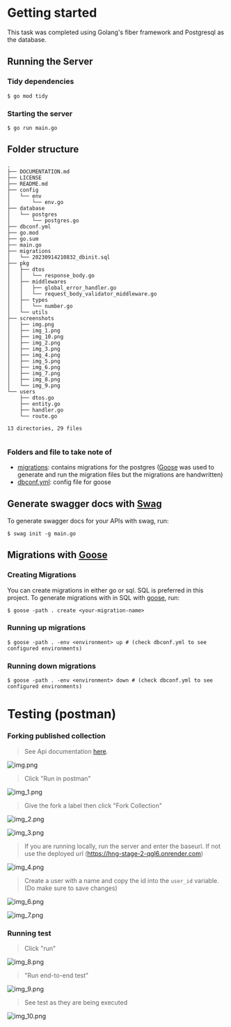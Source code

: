 # Getting started

This task was completed using Golang's fiber framework and Postgresql as the database.

## Running the Server

### Tidy dependencies

```shell
$ go mod tidy
```

### Starting the server

```shell
$ go run main.go
```

## Folder structure
```shell
.
├── DOCUMENTATION.md
├── LICENSE
├── README.md
├── config
│   └── env
│       └── env.go
├── database
│   └── postgres
│       └── postgres.go
├── dbconf.yml
├── go.mod
├── go.sum
├── main.go
├── migrations
│   └── 20230914210832_dbinit.sql
├── pkg
│   ├── dtos
│   │   └── response_body.go
│   ├── middlewares
│   │   ├── global_error_handler.go
│   │   └── request_body_validator_middleware.go
│   ├── types
│   │   └── number.go
│   └── utils
├── screenshots
│   ├── img.png
│   ├── img_1.png
│   ├── img_10.png
│   ├── img_2.png
│   ├── img_3.png
│   ├── img_4.png
│   ├── img_5.png
│   ├── img_6.png
│   ├── img_7.png
│   ├── img_8.png
│   └── img_9.png
└── users
    ├── dtos.go
    ├── entity.go
    ├── handler.go
    └── route.go

13 directories, 29 files


```

### Folders and file to take note of

- [migrations](./migrations): contains migrations for the postgres ([Goose](https://bitbucket.org/liamstask/goose/src/master) was used to generate and run the migration files but the migrations are handwritten)
- [dbconf.yml](./dbconf.yml): config file for goose

## Generate swagger docs with [Swag](https://github.com/swaggo/swag)

To generate swagger docs for your APIs with swag, run:

```shell
$ swag init -g main.go
```

## Migrations with [Goose](https://bitbucket.org/liamstask/goose/src/master)

### Creating Migrations

You can create migrations in either go or sql. SQL is preferred in this project.
To generate migrations with in SQL with [goose](https://bitbucket.org/liamstask/goose/src/master), run:

```shell
$ goose -path . create <your-migration-name>
```

### Running up migrations

```shell
$ goose -path . -env <environment> up # (check dbconf.yml to see configured environments)
```

### Running down migrations

```shell
$ goose -path . -env <environment> down # (check dbconf.yml to see configured environments)
```


# Testing (postman)
### Forking published collection

> See Api documentation [here](https://documenter.getpostman.com/view/14340631/2s9YC4WZV4).

![img.png](screenshots/img.png)

> Click "Run in postman"

![img_1.png](screenshots/img_1.png)

> Give the fork a label then click  "Fork Collection"

![img_2.png](screenshots/img_2.png)

![img_3.png](screenshots/img_3.png)

> If you are running locally, run the server and enter the baseurl. If not use the deployed url (https://hng-stage-2-qgl6.onrender.com)

![img_4.png](screenshots/img_4.png)

> Create a user with a name and copy the id into the `user_id` variable. (Do make sure to save changes)

![img_6.png](screenshots/img_6.png)

![img_7.png](screenshots/img_7.png)



### Running test

>Click "run"

![img_8.png](screenshots/img_8.png)

> "Run end-to-end test"

 ![img_9.png](screenshots/img_9.png)

> See test as they are being executed

![img_10.png](screenshots/img_10.png)








